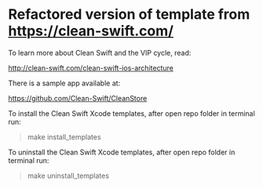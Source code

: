 # Refactored version of template from https://clean-swift.com/

To learn more about Clean Swift and the VIP cycle, read:

http://clean-swift.com/clean-swift-ios-architecture

There is a sample app available at:

https://github.com/Clean-Swift/CleanStore

To install the Clean Swift Xcode templates, after open repo folder in terminal run:

> make install_templates

To uninstall the Clean Swift Xcode templates, after open repo folder in terminal run:

> make uninstall_templates
